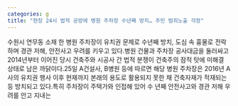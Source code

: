 ```yaml
---
categories: g
title: "현장 24시 법적 공방에 병원 주차장 수년째 방치… 주민 범죄노출 걱정"
---
```

수원시 연무동 소재 한 병원 주차장이 유치권 문제로 수년째 방치, 도심 속 흉물로 전락하며 경관 저해, 안전사고 우려를 키우고 있다.병원 건물과 주차장 공사대금을 둘러싸고 2014년부터 이어진 당시 건축주와 시공사 간 법적 분쟁이 건축주의 잠적 탓에 미해결 상태로 남은 까닭이다.25일 A건설사, B병원 등에 따르면 해당 병원 주차장은 2016년 A사의 유치권 행사 이후 현재까지 본래의 용도로 활용되지 못한 채 건축자재가 적재되는 등 방치되고 있다.특히 주차장이 주택가와 인접해 있어 수 년째 안전사고와 경관 저해 우려를 안고 지내는